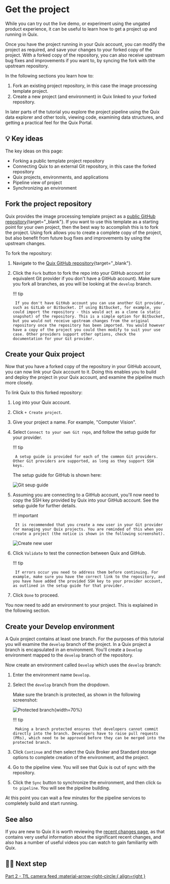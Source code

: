 # Get the project

While you can try out the live demo, or experiment using the ungated product experience, it can be useful to learn how to get a project up and running in Quix. 

Once you have the project running in your Quix account, you can modify the project as required, and save your changes to your forked copy of the project. With a forked copy of the repository, you can also receive upstream bug fixes and improvements if you want to, by syncing the fork with the upstream repository. 

In the following sections you learn how to:

1. Fork an existing project repository, in this case the image processing template project.
2. Create a new project (and environment) in Quix linked to your forked repository.

In later parts of the tutorial you explore the project pipeline using the Quix data explorer and other tools, viewing code, examining data structures, and getting a practical feel for the Quix Portal.

## 💡 Key ideas

The key ideas on this page:

* Forking a public template project repository
* Connecting Quix to an external Git repository, in this case the forked repository
* Quix projects, environments, and applications
* Pipeline view of project
* Synchronizing an environment

## Fork the project repository

Quix provides the image processing template project as a [public GitHub repository](https://github.com/quixio/computer-vision-demo){target="_blank"}. If you want to use this template as a starting point for your own project, then the best way to accomplish this is to fork the project. Using fork allows you to create a complete copy of the project, but also benefit from future bug fixes and improvements by using the upstream changes.

To fork the repository:

1. Navigate to the [Quix GitHub repository](https://github.com/quixio/computer-vision-demo){target="_blank"}.

2. Click the `Fork` button to fork the repo into your GitHub account (or equivalent Git provider if you don't have a GitHub account). Make sure you fork all branches, as you will be looking at the `develop` branch.

    !!! tip 

        If you don't have GitHub account you can use another Git provider, such as GitLab or Bitbucket. If using Bitbucket, for example, you could import the repository - this would act as a clone (a static snapshot) of the repository. This is a simple option for Bitbucket, but you would not receive upstream changes from the original repository once the repository has been imported. You would however have a copy of the project you could then modify to suit your use case. Other providers support other options, check the documentation for your Git provider.

## Create your Quix project

Now that you have a forked copy of the repository in your GitHub account, you can now link your Quix account to it. Doing this enables you to build and deploy the project in your Quix account, and examine the pipeline much more closely.

To link Quix to this forked repository:

1. Log into your Quix account.

2. Click `+ Create project`.

3. Give your project a name. For example, "Computer Vision".

4. Select `Connect to your own Git repo`, and follow the setup guide for your provider.

    !!! tip

        A setup guide is provided for each of the common Git providers. Other Git providers are supported, as long as they support SSH keys.

    The setup guide for GitHub is shown here:
            
    ![Git seup guide](../../images/git-setup-guide.png)

5. Assuming you are connecting to a GitHub account, you'll now need to copy the SSH key provided by Quix into your GitHub account. See the setup guide for further details.

    !!! important

        It is recommended that you create a new user in your Git provider for managing your Quix projects. You are reminded of this when you create a project (the notice is shown in the following screenshot).

    ![Create new user](../../images/create-new-github-user.png)


6. Click `Validate` to test the connection between Quix and GitHub. 

    !!! tip
    
        If errors occur you need to address them before continuing. For example, make sure you have the correct link to the repository, and you have have added the provided SSH key to your provider account, as outlined in the setup guide for that provider.

7. Click `Done` to proceed.

You now need to add an environment to your project. This is explained in the following section.

## Create your Develop environment

A Quix project contains at least one branch. For the purposes of this tutorial you will examine the `develop` branch of the project. In a Quix project a branch is encapsulated in an environment. You'll create a `Develop` environment mapped to the `develop` branch of the repository.

Now create an environment called `Develop` which uses the `develop` branch:

1. Enter the environment name `Develop`.

2. Select the `develop` branch from the dropdown.

    Make sure the branch is protected, as shown in the following screenshot:

    ![Protected branch](../image-processing/images/protected-branch.png){width=70%}

    !!! tip

        Making a branch protected ensures that developers cannot commit directly into the branch. Developers have to raise pull requests (PRs), which need to be approved before they can be merged into the protected branch.

3. Click `Continue` and then select the Quix Broker and Standard storage options to complete creation of the environment, and the project.

4. Go to the pipeline view. You will see that Quix is out of sync with the repository.

5. Click the `Sync` button to synchronize the environment, and then click `Go to pipeline`. You will see the pipeline building.

At this point you can wait a few minutes for the pipeline services to completely build and start running.

## See also

If you are new to Quix it is worth reviewing the [recent changes page](../../changes.md), as that contains very useful information about the significant recent changes, and also has a number of useful videos you can watch to gain familiarity with Quix.

## 🏃‍♀️ Next step

[Part 2 - TfL camera feed :material-arrow-right-circle:{ align=right }](../image-processing/tfl-camera-feed.md)
